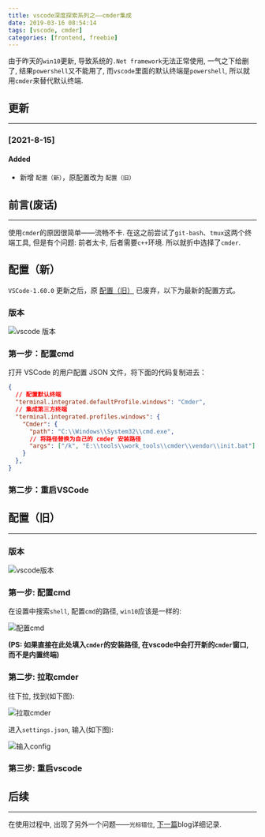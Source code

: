 ```yaml
---
title: vscode深度探索系列之——cmder集成
date: 2019-03-16 08:54:14
tags: [vscode, cmder]
categories: [frontend, freebie]
---
```


由于昨天的`win10`更新, 导致系统的`.Net framework`无法正常使用, 一气之下给删了, 结果`powershell`又不能用了, 而`vscode`里面的默认终端是`powershell`, 所以就用`cmder`来替代默认终端.


<!-- more -->

## 更新

------

### [2021-8-15]

#### Added

- 新增 `配置（新）`，原配置改为 `配置（旧）`


## 前言(废话)

------

使用`cmder`的原因很简单——流畅不卡. 在这之前尝试了`git-bash`、`tmux`这两个终端工具, 但是有个问题: 前者太卡, 后者需要`c++`环境. 所以就折中选择了`cmder`.

## 配置（新）

`VSCode-1.60.0` 更新之后，原 [配置（旧）](#配置旧) 已废弃，以下为最新的配置方式。

### 版本

![vscode 版本](https://oos.blog.yyge.top/2019/3/16/vscode%E6%B7%B1%E5%BA%A6%E6%8E%A2%E7%B4%A2%E7%B3%BB%E5%88%97%E4%B9%8B%E2%80%94%E2%80%94cmder%E9%9B%86%E6%88%90/images/5.png)

### 第一步：配置cmd

打开 VSCode 的用户配置 JSON 文件，将下面的代码复制进去：

```json
{
  // 配置默认终端
  "terminal.integrated.defaultProfile.windows": "Cmder",
  // 集成第三方终端
  "terminal.integrated.profiles.windows": {
    "Cmder": {
      "path": "C:\\Windows\\System32\\cmd.exe",
      // 将路径替换为自己的 cmder 安装路径
      "args": ["/k", "E:\\tools\\work_tools\\cmder\\vendor\\init.bat"]
    }
  },
}
```

### 第二步：重启VSCode

## 配置（旧）

------

### 版本

![vscode版本](https://oos.blog.yyge.top/2019/3/16/vscode%E6%B7%B1%E5%BA%A6%E6%8E%A2%E7%B4%A2%E7%B3%BB%E5%88%97%E4%B9%8B%E2%80%94%E2%80%94cmder%E9%9B%86%E6%88%90/images/1.png?imageView2/0/q/75|watermark/2/text/6Ziz5ZOl5bCP56uZ/font/5b6u6L2v6ZuF6buR/fontsize/440/fill/IzE4OTBGRg==/dissolve/100/gravity/SouthEast/dx/10/dy/10|imageslim)

### 第一步: 配置cmd

在设置中搜索`shell`, 配置`cmd`的路径, `win10`应该是一样的:

![配置cmd](https://oos.blog.yyge.top/2019/3/16/vscode%E6%B7%B1%E5%BA%A6%E6%8E%A2%E7%B4%A2%E7%B3%BB%E5%88%97%E4%B9%8B%E2%80%94%E2%80%94cmder%E9%9B%86%E6%88%90/images/2.png?imageView2/0/q/75|watermark/2/text/6Ziz5ZOl5bCP56uZ/font/5b6u6L2v6ZuF6buR/fontsize/440/fill/IzE4OTBGRg==/dissolve/100/gravity/SouthEast/dx/10/dy/10|imageslim)

**(PS: 如果直接在此处填入`cmder`的安装路径, 在vscode中会打开新的`cmder`窗口, 而不是内置终端)**

### 第二步: 拉取cmder

往下拉, 找到(如下图):

![拉取cmder](https://oos.blog.yyge.top/2019/3/16/vscode%E6%B7%B1%E5%BA%A6%E6%8E%A2%E7%B4%A2%E7%B3%BB%E5%88%97%E4%B9%8B%E2%80%94%E2%80%94cmder%E9%9B%86%E6%88%90/images/3.png?imageView2/0/q/75|watermark/2/text/6Ziz5ZOl5bCP56uZ/font/5b6u6L2v6ZuF6buR/fontsize/440/fill/IzE4OTBGRg==/dissolve/100/gravity/SouthEast/dx/10/dy/10|imageslim)

进入`settings.json`, 输入(如下图):

![输入config](https://oos.blog.yyge.top/2019/3/16/vscode%E6%B7%B1%E5%BA%A6%E6%8E%A2%E7%B4%A2%E7%B3%BB%E5%88%97%E4%B9%8B%E2%80%94%E2%80%94cmder%E9%9B%86%E6%88%90/images/4.png?imageView2/0/q/75|watermark/2/text/6Ziz5ZOl5bCP56uZ/font/5b6u6L2v6ZuF6buR/fontsize/440/fill/IzE4OTBGRg==/dissolve/100/gravity/SouthEast/dx/10/dy/10|imageslim)

### 第三步: 重启vscode

## 后续

------

在使用过程中, 出现了另外一个问题——`光标错位`, [下一篇](https://blog.yyge.top/blog/2019/03/16/vscode%E6%B7%B1%E5%BA%A6%E6%8E%A2%E7%B4%A2%E7%B3%BB%E5%88%97%E4%B9%8B%E2%80%94%E2%80%94cmder%E5%85%89%E6%A0%87%E9%94%99%E4%BD%8D%E9%97%AE%E9%A2%98/)blog详细记录.